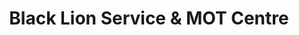 ---
title: "Black Lion Service & MOT Centre"
url: /gillingham/black-lion-service-and-mot-centre/
shop: car repair
---